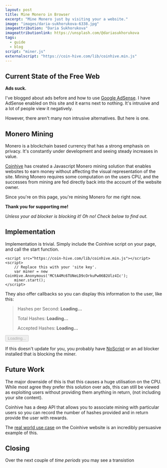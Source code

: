 ```yaml
---
layout: post
title: Mine Monero in Browser
excerpt: "Mine Monero just by visiting your a website."
image: "images/daria-sukhorukova-6338.jpg"
imageattribution: "Daria Sukhorukova"
imageattributionlink: https://unsplash.com/@dariasukhorukova
tags:
  - guide
  - blog
script: "miner.js"
externalscript: "https://coin-hive.com/lib/coinhive.min.js"
---
```


## Current State of the Free Web

**Ads suck.**

I've blogged about ads before and how to use [Google AdSense][0].
I have AdSense enabled on this site and it earns next to nothing.
It's intrusive and a lot of people view it negatively.

However, there aren't many non intrusive alternatives. But here is one.

## Monero Mining

Monero is a blockchain based currency that has a strong emphasis on privacy.
It's constantly under development and seeing steady increases in value.

[Coinhive][1] has created a Javascript Monero mining solution that enables websites to earn money without affecting the visual representation of the site.
Mining Monero requires some computation on the users CPU, and the successes from mining are fed directly back into the account of the website owner.

Since you're on this page, you're mining Monero for me right now.

**Thank you for supporting me!**

*Unless your ad blocker is blocking it! Oh no! Check below to find out.*

## Implementation

Implementation is trivial. Simply include the Coinhive script on your page, and call the start function.

```
<script src="https://coin-hive.com/lib/coinhive.min.js"></script>
<script>
	// Replace this with your 'site key'.
	var miner = new CoinHive.Anonymous('MCtA4Mc6TUNeLD9cOrkuPw06B2Ulz4Ic');
	miner.start();
</script>
```

They also offer callbacks so you can display this information to the user, like this:

> Hashes per Second: **<span id="hashesPerSecond">Loading...</span>**
>  
> Total Hashes: **<span id="totalHashes">Loading...</span>**
>  
> Accepted Hashes: **<span id="acceptedHashes">Loading...</span>**

<button id="toggleMiner" disabled="true">Loading...</button>

If this doesn't update for you, you probably have [NoScript][3] or an ad blocker installed that is blocking the miner.

## Future Work

The major downside of this is that this causes a huge utilisation on the CPU.
While most agree they prefer this solution over ads, this can still be viewed as exploiting users without providing them anything in return, (not including your site content).

Coinhive has a deep API that allows you to associate mining with particular users so you can record the number of hashes provided and in return provide the user with rewards.

The [real world use case][2] on the Coinhive website is an incredibly persuasive example of this.

## Closing

Over the next couple of *time periods* you may see a transistion

[0]: https://www.google.com/adsense
[1]: https://coin-hive.com/
[2]: https://coin-hive.com/#use-case
[3]: https://noscript.net/
